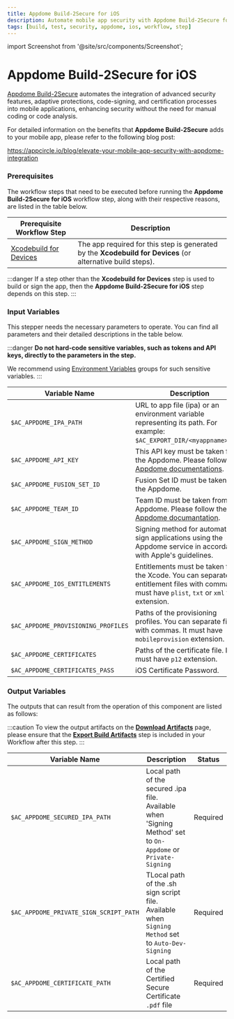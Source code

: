 ```yaml
---
title: Appdome Build-2Secure for iOS
description: Automate mobile app security with Appdome Build-2Secure for iOS. Enhance security without manual coding or code analysis.
tags: [build, test, security, appdome, ios, workflow, step]
---
```


import Screenshot from '@site/src/components/Screenshot';

# Appdome Build-2Secure for iOS

[Appdome Build-2Secure](https://apis.appdome.com/docs/integrate-in-cicd) automates the integration of advanced security features, adaptive protections, code-signing, and certification processes into mobile applications, enhancing security without the need for manual coding or code analysis.

For detailed information on the benefits that **Appdome Build-2Secure** adds to your mobile app, please refer to the following blog post:

https://appcircle.io/blog/elevate-your-mobile-app-security-with-appdome-integration

### Prerequisites

The workflow steps that need to be executed before running the **Appdome Build-2Secure for iOS** workflow step, along with their respective reasons, are listed in the table below.

| Prerequisite Workflow Step                                                              | Description                                                                                                 |
| --------------------------------------------------------------------------------------- | ----------------------------------------------------------------------------------------------------------- |
| [Xcodebuild for Devices](/workflows/ios-specific-workflow-steps/xcodebuild-for-devices) | The app required for this step is generated by the **Xcodebuild for Devices** (or alternative build steps). |

:::danger
If a step other than the **Xcodebuild for Devices** step is used to build or sign the app, then the **Appdome Build-2Secure for iOS** step depends on this step.
:::

<Screenshot url='https://cdn.appcircle.io/docs/assets/BE3049-domeOrder1.png' />

### Input Variables

This stepper needs the necessary parameters to operate. You can find all parameters and their detailed descriptions in the table below.

<Screenshot url='https://cdn.appcircle.io/docs/assets/BE3049-domeInput.png' />

:::danger
**Do not hard-code sensitive variables, such as tokens and API keys, directly to the parameters in the step.**

We recommend using [Environment Variables](/environment-variables/) groups for such sensitive variables.
:::

| Variable Name                       | Description                                                                                                                                                                                        | Status   |
| ----------------------------------- | -------------------------------------------------------------------------------------------------------------------------------------------------------------------------------------------------- | -------- |
| `$AC_APPDOME_IPA_PATH`              | URL to app file (ipa) or an environment variable representing its path. For example: `$AC_EXPORT_DIR/<myappname>.ipa`.                                                                             | Required |
| `$AC_APPDOME_API_KEY`               | This API key must be taken from the Appdome. Please follow the [Appdome documentations](https://apis.appdome.com/docs/getting-started#getting-and-resetting-your-appdomes-build2secure-api-token). | Required |
| `$AC_APPDOME_FUSION_SET_ID`         | Fusion Set ID must be taken from the Appdome.                                                                                                                                                      | Required |
| `$AC_APPDOME_TEAM_ID`               | Team ID must be taken from the Appdome. Please follow the [Appdome documantation](https://apis.appdome.com/docs/getting-started#getting-a-teams-id).                                               |          |
| `$AC_APPDOME_SIGN_METHOD`           | Signing method for automatically sign applications using the Appdome service in accordance with Apple's guidelines.                                                                                | Required |
| `$AC_APPDOME_IOS_ENTITLEMENTS`      | Entitlements must be taken from the Xcode. You can separate entitlement files with commas. It must have `plist`, `txt` or `xml` file extension.                                                    | Required |
| `$AC_APPDOME_PROVISIONING_PROFILES` | Paths of the provisioning profiles. You can separate files with commas. It must have `mobileprovision` extension.                                                                                  | Required |
| `$AC_APPDOME_CERTIFICATES`          | Paths of the certificate file. It must have `p12` extension.                                                                                                                                       |          |
| `$AC_APPDOME_CERTIFICATES_PASS`     | iOS Certificate Password.                                                                                                                                                                          | Required |

### Output Variables

The outputs that can result from the operation of this component are listed as follows:

:::caution
To view the output artifacts on the [**Download Artifacts**](/workflows/common-workflow-steps/export-build-artifacts) page, please ensure that the [**Export Build Artifacts**](/workflows/common-workflow-steps/export-build-artifacts) step is included in your Workflow after this step.
:::

| Variable Name                          | Description                                                                                                   | Status   |
| -------------------------------------- | ------------------------------------------------------------------------------------------------------------- | -------- |
| `$AC_APPDOME_SECURED_IPA_PATH`         | Local path of the secured .ipa file. Available when 'Signing Method' set to `On-Appdome` or `Private-Signing` | Required |
| `$AC_APPDOME_PRIVATE_SIGN_SCRIPT_PATH` | TLocal path of the .sh sign script file. Available when `Signing Method` set to `Auto-Dev-Signing`            | Required |
| `$AC_APPDOME_CERTIFICATE_PATH`         | Local path of the Certified Secure Certificate `.pdf` file                                                    | Required |
